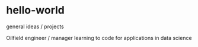 # hello-world
general ideas / projects 

Oilfield engineer / manager learning to code for applications in data science
